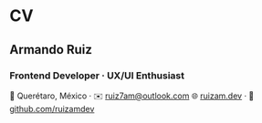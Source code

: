# CV

## Armando Ruiz

### Frontend Developer · UX/UI Enthusiast

📍 Querétaro, México · ✉️ [ruiz7am@outlook.com](mailto:ruiz7am@outlook.com)
🌐 [ruizam.dev](https://ruizamdev.github.io/ruizam) · 🐙 [github.com/ruizamdev](https://github.com/ruizamdev)
